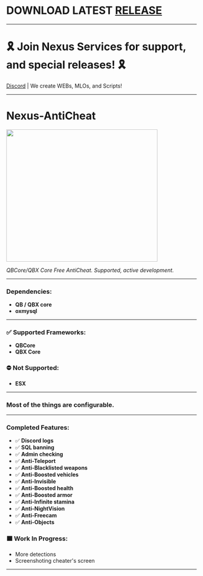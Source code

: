 # DOWNLOAD LATEST [RELEASE](https://github.com/Muffinzo/Nexus-AntiCheat/releases)

---

# 🎗 Join Nexus Services for support, and special releases! 🎗
[Discord](https://discord.gg/KhgGD32nc2) | We create WEBs, MLOs, and Scripts!

---

# **Nexus-AntiCheat**
<img src="https://github.com/user-attachments/assets/34720c9d-16d1-4dd9-82d3-a84b7e8f7ab0" width="400" height="350" />


_QBCore/QBX Core Free AntiCheat. Supported, active development._

---

### **Dependencies:**
- **QB / QBX core**
- **oxmysql**

---

### ✅ **Supported Frameworks:**
- **QBCore**
- **QBX Core**

### ⛔ **Not Supported:**
- **ESX**

---

### **Most of the things are configurable.**

---

### **Completed Features:**
- ✅ **Discord logs**
- ✅ **SQL banning**
- ✅ **Admin checking**
- ✅ **Anti-Teleport**
- ✅ **Anti-Blacklisted weapons**
- ✅ **Anti-Boosted vehicles**
- ✅ **Anti-Invisible**
- ✅ **Anti-Boosted health**
- ✅ **Anti-Boosted armor**
- ✅ **Anti-Infinite stamina**
- ✅ **Anti-NightVision**
- ✅ **Anti-Freecam**
- ✅ **Anti-Objects**

### 🟧 **Work In Progress:**
- More detections
- Screenshoting cheater's screen

---
